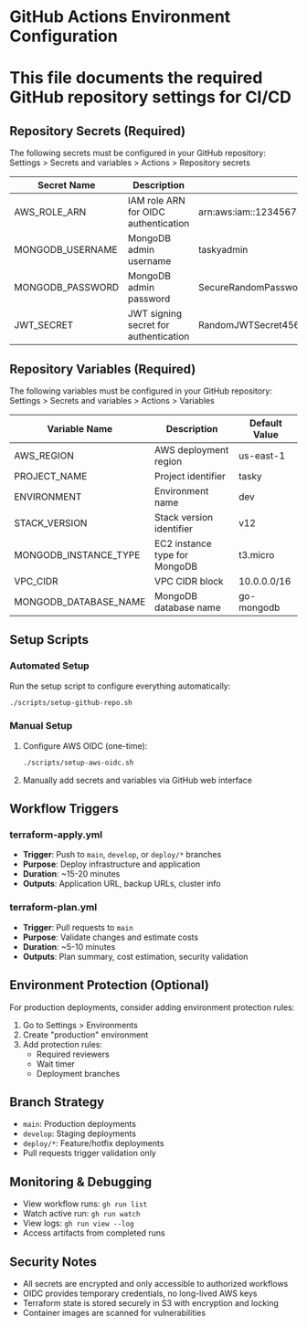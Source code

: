 # GitHub Actions Environment Configuration
# This file documents the required GitHub repository settings for CI/CD

## Repository Secrets (Required)
The following secrets must be configured in your GitHub repository:
Settings > Secrets and variables > Actions > Repository secrets

| Secret Name | Description | Example |
|-------------|-------------|---------|
| AWS_ROLE_ARN | IAM role ARN for OIDC authentication | arn:aws:iam::123456789012:role/GitHubActionsTerraformRole |
| MONGODB_USERNAME | MongoDB admin username | taskyadmin |
| MONGODB_PASSWORD | MongoDB admin password | SecureRandomPassword123 |
| JWT_SECRET | JWT signing secret for authentication | RandomJWTSecret456 |

## Repository Variables (Required)
The following variables must be configured in your GitHub repository:
Settings > Secrets and variables > Actions > Variables

| Variable Name | Description | Default Value |
|---------------|-------------|---------------|
| AWS_REGION | AWS deployment region | us-east-1 |
| PROJECT_NAME | Project identifier | tasky |
| ENVIRONMENT | Environment name | dev |
| STACK_VERSION | Stack version identifier | v12 |
| MONGODB_INSTANCE_TYPE | EC2 instance type for MongoDB | t3.micro |
| VPC_CIDR | VPC CIDR block | 10.0.0.0/16 |
| MONGODB_DATABASE_NAME | MongoDB database name | go-mongodb |

## Setup Scripts

### Automated Setup
Run the setup script to configure everything automatically:
```bash
./scripts/setup-github-repo.sh
```

### Manual Setup
1. Configure AWS OIDC (one-time):
   ```bash
   ./scripts/setup-aws-oidc.sh
   ```

2. Manually add secrets and variables via GitHub web interface

## Workflow Triggers

### terraform-apply.yml
- **Trigger**: Push to `main`, `develop`, or `deploy/*` branches
- **Purpose**: Deploy infrastructure and application
- **Duration**: ~15-20 minutes
- **Outputs**: Application URL, backup URLs, cluster info

### terraform-plan.yml  
- **Trigger**: Pull requests to `main`
- **Purpose**: Validate changes and estimate costs
- **Duration**: ~5-10 minutes
- **Outputs**: Plan summary, cost estimation, security validation

## Environment Protection (Optional)
For production deployments, consider adding environment protection rules:

1. Go to Settings > Environments
2. Create "production" environment
3. Add protection rules:
   - Required reviewers
   - Wait timer
   - Deployment branches

## Branch Strategy
- `main`: Production deployments
- `develop`: Staging deployments  
- `deploy/*`: Feature/hotfix deployments
- Pull requests trigger validation only

## Monitoring & Debugging
- View workflow runs: `gh run list`
- Watch active run: `gh run watch` 
- View logs: `gh run view --log`
- Access artifacts from completed runs

## Security Notes
- All secrets are encrypted and only accessible to authorized workflows
- OIDC provides temporary credentials, no long-lived AWS keys
- Terraform state is stored securely in S3 with encryption and locking
- Container images are scanned for vulnerabilities
